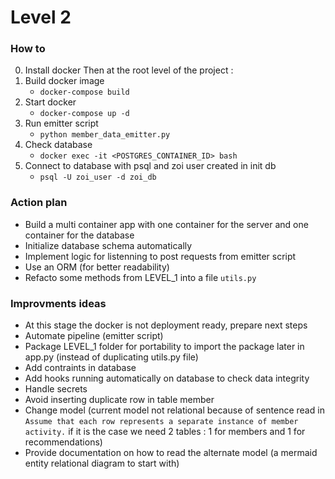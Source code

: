 # Level 2

### How to

0. Install docker
Then at the root level of the project :
1. Build docker image
   - `docker-compose build`
2. Start docker
   - `docker-compose up -d`
3. Run emitter script 
   - `python member_data_emitter.py`
4. Check database 
   - `docker exec -it <POSTGRES_CONTAINER_ID> bash`
5. Connect to database with psql and zoi user created in init db
   - `psql -U zoi_user -d zoi_db`

### Action plan
- Build a multi container app with one container for the server and one container for the database
- Initialize database schema automatically 
- Implement logic for listenning to post requests from emitter script
- Use an ORM (for better readability)
- Refacto some methods from LEVEL_1 into a file `utils.py` 

### Improvments ideas
- At this stage the docker is not deployment ready, prepare next steps
- Automate pipeline (emitter script)
- Package LEVEL_1 folder for portability to import the package later in app.py (instead of duplicating utils.py file)
- Add contraints in database 
- Add hooks running automatically on database to check data integrity
- Handle secrets
- Avoid inserting duplicate row in table member
- Change model (current model not relational because of sentence read in `Assume that each row represents a separate instance of member activity.` if it is the case we need 2 tables : 1 for members and 1 for recommendations)
- Provide documentation on how to read the alternate model (a mermaid entity relational diagram to start with)